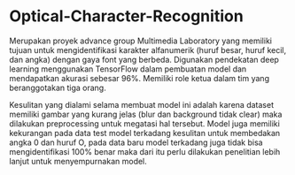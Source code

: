# Optical-Character-Recognition

Merupakan proyek advance group Multimedia Laboratory yang memiliki tujuan untuk mengidentifikasi karakter alfanumerik (huruf besar, huruf kecil, dan angka) dengan gaya font yang berbeda. Digunakan pendekatan deep learning menggunakan TensorFlow dalam pembuatan model dan mendapatkan akurasi sebesar 96%. Memiliki role ketua dalam tim yang beranggotakan tiga orang.

Kesulitan yang dialami selama membuat model ini adalah karena dataset memiliki gambar yang kurang jelas (blur dan background tidak clear) maka dilakukan preprocessing untuk megatasi hal tersebut. Model juga memiliki kekurangan pada data test model terkadang kesulitan untuk membedakan angka 0 dan huruf O, pada data baru model terkadang juga tidak bisa mengidentifikasi 100% benar maka dari itu perlu dilakukan penelitian lebih lanjut untuk menyempurnakan model.
